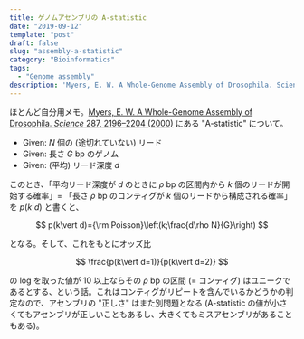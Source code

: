 ```yaml
---
title: ゲノムアセンブリの A-statistic
date: "2019-09-12"
template: "post"
draft: false
slug: "assembly-a-statistic"
category: "Bioinformatics"
tags:
  - "Genome assembly"
description: 'Myers, E. W. A Whole-Genome Assembly of Drosophila. Science 287, 2196–2204 (2000) にある "A-statistic" について。'
---
```


ほとんど自分用メモ。[Myers, E. W. A Whole-Genome Assembly of Drosophila. _Science_ 287, 2196–2204 (2000)](https://science.sciencemag.org/content/287/5461/2196) にある "A-statistic" について。

- Given: $N$ 個の (途切れていない) リード
- Given: 長さ $G$ bp のゲノム
- Given: (平均) リード深度 $d$

このとき、「平均リード深度が $d$ のときに $\rho$ bp の区間内から $k$ 個のリードが開始する確率」= 「長さ $\rho$ bp のコンティグが $k$ 個のリードから構成される確率」を $p(k\vert d)$ と書くと、

$$
p(k\vert d)={\rm Poisson}\left(k;\frac{d\rho N}{G}\right)
$$

となる。そして、これをもとにオッズ比

$$
\frac{p(k\vert d=1)}{p(k\vert d=2)}
$$

の log を取った値が 10 以上ならその $\rho$ bp の区間 (= コンティグ) はユニークであるとする、という話。これはコンティグがリピートを含んでいるかどうかの判定なので、アセンブリの "正しさ" はまた別問題となる (A-statistic の値が小さくてもアセンブリが正しいこともあるし、大きくてもミスアセンブリがあることもある)。
